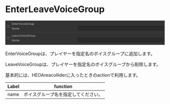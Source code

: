 
# EnterLeaveVoiceGroup
![EnterLeaveVoiceGroup](img/EnterLeaveVoiceGroup.jpg)

EnterVoiceGroupは、プレイヤーを指定名のボイスグループに追加します。

LeaveVoiceGroupは、プレイヤーを指定名のボイスグループから削除します。

基本的には、HEOAreacolliderに入ったときのactionで利用します。

|  Label |  function  |
| ----   | ---- |
| name | ボイスグループ名を指定してください。 |